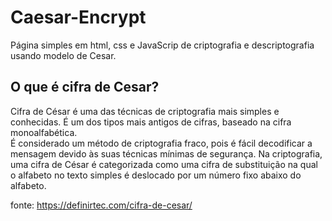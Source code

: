 # Caesar-Encrypt
Página simples em html, css e JavaScrip de criptografia e descriptografia usando modelo de Cesar.<br>
## O que é cifra de Cesar?
Cifra de César é uma das técnicas de criptografia mais simples e conhecidas.
É um dos tipos mais antigos de cifras, baseado na cifra monoalfabética. <br>É considerado um método de criptografia fraco, pois é fácil decodificar a mensagem devido às suas técnicas mínimas de segurança.
Na criptografia, uma cifra de César é categorizada como uma cifra de substituição na qual o alfabeto no texto simples é deslocado por um número fixo abaixo do alfabeto.

fonte: https://definirtec.com/cifra-de-cesar/
